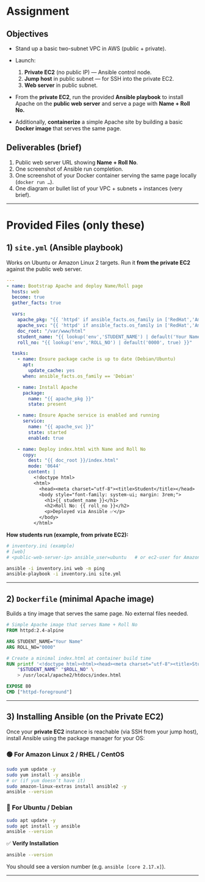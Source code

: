 # Assignment

## Objectives

* Stand up a basic two-subnet VPC in AWS (public + private).
* Launch:

  1. **Private EC2** (no public IP) — Ansible control node.
  2. **Jump host** in public subnet — for SSH into the private EC2.
  3. **Web server** in public subnet.
* From the **private EC2**, run the provided **Ansible playbook** to install Apache on the **public web server** and serve a page with **Name + Roll No.**
* Additionally, **containerize** a simple Apache site by building a basic **Docker image** that serves the same page.

## Deliverables (brief)

1. Public web server URL showing **Name + Roll No**.
2. One screenshot of Ansible run completion.
3. One screenshot of your Docker container serving the same page locally (`docker run …`).
4. One diagram or bullet list of your VPC + subnets + instances (very brief).

---

# Provided Files (only these)

## 1) `site.yml` (Ansible playbook)

Works on Ubuntu or Amazon Linux 2 targets. Run it **from the private EC2** against the public web server.

```yaml
---
- name: Bootstrap Apache and deploy Name/Roll page
  hosts: web
  become: true
  gather_facts: true

  vars:
    apache_pkg: "{{ 'httpd' if ansible_facts.os_family in ['RedHat','Amazon'] else 'apache2' }}"
    apache_svc: "{{ 'httpd' if ansible_facts.os_family in ['RedHat','Amazon'] else 'apache2' }}"
    doc_root: "/var/www/html"
    student_name: "{{ lookup('env','STUDENT_NAME') | default('Your Name', true) }}"
    roll_no: "{{ lookup('env','ROLL_NO') | default('0000', true) }}"

  tasks:
    - name: Ensure package cache is up to date (Debian/Ubuntu)
      apt:
        update_cache: yes
      when: ansible_facts.os_family == 'Debian'

    - name: Install Apache
      package:
        name: "{{ apache_pkg }}"
        state: present

    - name: Ensure Apache service is enabled and running
      service:
        name: "{{ apache_svc }}"
        state: started
        enabled: true

    - name: Deploy index.html with Name and Roll No
      copy:
        dest: "{{ doc_root }}/index.html"
        mode: '0644'
        content: |
          <!doctype html>
          <html>
            <head><meta charset="utf-8"><title>Student</title></head>
            <body style="font-family: system-ui; margin: 3rem;">
              <h1>{{ student_name }}</h1>
              <h2>Roll No: {{ roll_no }}</h2>
              <p>Deployed via Ansible ✅</p>
            </body>
          </html>
```

**How students run (example, from private EC2):**

```bash
# inventory.ini (example)
# [web]
# <public-web-server-ip> ansible_user=ubuntu   # or ec2-user for Amazon Linux 2

ansible -i inventory.ini web -m ping
ansible-playbook -i inventory.ini site.yml
```

---

## 2) `Dockerfile` (minimal Apache image)

Builds a tiny image that serves the same page. No external files needed.

```dockerfile
# Simple Apache image that serves Name + Roll No
FROM httpd:2.4-alpine

ARG STUDENT_NAME="Your Name"
ARG ROLL_NO="0000"

# Create a minimal index.html at container build time
RUN printf '<!doctype html><html><head><meta charset="utf-8"><title>Student</title></head><body style="font-family: system-ui; margin: 3rem;"><h1>%s</h1><h2>Roll No: %s</h2><p>Served from Docker ✅</p></body></html>' \
    "$STUDENT_NAME" "$ROLL_NO" \
    > /usr/local/apache2/htdocs/index.html

EXPOSE 80
CMD ["httpd-foreground"]
```

---

## 3) Installing Ansible (on the Private EC2)

Once your **private EC2** instance is reachable (via SSH from your jump host), install Ansible using the package manager for your OS:

### 🟢 For **Amazon Linux 2 / RHEL / CentOS**

```bash
sudo yum update -y
sudo yum install -y ansible
# or (if yum doesn’t have it)
sudo amazon-linux-extras install ansible2 -y
ansible --version
```

### 🔵 For **Ubuntu / Debian**

```bash
sudo apt update -y
sudo apt install -y ansible
ansible --version
```

✅ **Verify Installation**

```bash
ansible --version
```

You should see a version number (e.g. `ansible [core 2.17.x]`).

---



